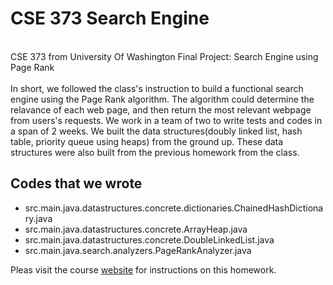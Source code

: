 # CSE 373 Search Engine
<br />CSE 373 from University Of Washington Final Project: Search Engine using Page Rank
<br /><br />In short, we followed the class's instruction to build a functional search engine using the Page Rank algorithm. The algorithm could determine the relavance of each web page, and then return the most relevant webpage from users's requests. We work in a team of two to write tests and codes in a span of 2 weeks. We built the data structures(doubly linked list, hash table, priority queue using heaps) from the ground up. These data structures were also built from the previous homework from the class.
## Codes that we wrote
* src.main.java.datastructures.concrete.dictionaries.ChainedHashDictionary.java
* src.main.java.datastructures.concrete.ArrayHeap.java
* src.main.java.datastructures.concrete.DoubleLinkedList.java
* src.main.java.search.analyzers.PageRankAnalyzer.java

Pleas visit the course [website][1] for instructions on this homework.

[1]: https://courses.cs.washington.edu/courses/cse373/18sp/project3/part3.html

